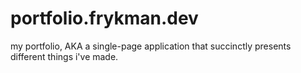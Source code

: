 # portfolio.frykman.dev

my portfolio, AKA a single-page application that succinctly presents different things i've made.